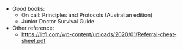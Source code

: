 - Good books:
	- On call: Principles and Protocols (Australian edition)
	- Junior Doctor Survival Guide
- Other reference:
	- https://litfl.com/wp-content/uploads/2020/01/Referral-cheat-sheet.pdf